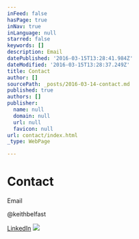 ```yaml
---
inFeed: false
hasPage: true
inNav: true
inLanguage: null
starred: false
keywords: []
description: Email
datePublished: '2016-03-15T13:28:41.984Z'
dateModified: '2016-03-15T13:28:37.249Z'
title: Contact
author: []
sourcePath: _posts/2016-03-14-contact.md
published: true
authors: []
publisher:
  name: null
  domain: null
  url: null
  favicon: null
url: contact/index.html
_type: WebPage

---
```

# Contact

Email

@keithbelfast

[LinkedIn][0]
![](https://the-grid-user-content.s3-us-west-2.amazonaws.com/ac5d2b31-5769-4367-8402-98dd5348c655.png)

[0]: https://uk.linkedin.com/in/keithjpanderson